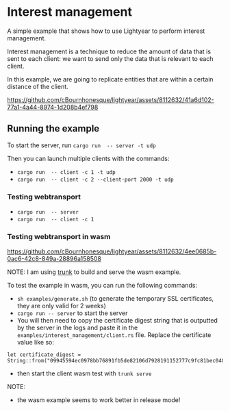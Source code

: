 # Interest management

A simple example that shows how to use Lightyear to perform interest management.

Interest management is a technique to reduce the amount of data that is sent to each client:
we want to send only the data that is relevant to each client.

In this example, we are going to replicate entities that are within a certain distance of the client.

https://github.com/cBournhonesque/lightyear/assets/8112632/41a6d102-77a1-4a44-8974-1d208b4ef798

## Running the example

To start the server, run `cargo run  -- server -t udp`

Then you can launch multiple clients with the commands:

- `cargo run  -- client -c 1 -t udp`
- `cargo run  -- client -c 2 --client-port 2000 -t udp`

### Testing webtransport

- `cargo run  -- server`
- `cargo run  -- client -c 1`


### Testing webtransport in wasm

https://github.com/cBournhonesque/lightyear/assets/8112632/4ee0685b-0ac6-42c8-849a-28896a158508

NOTE: I am using [trunk](https://trunkrs.dev/) to build and serve the wasm example.

To test the example in wasm, you can run the following commands:
- `sh examples/generate.sh` (to generate the temporary SSL certificates, they are only valid for 2 weeks)
- `cargo run -- server` to start the server
- You will then need to copy the certificate digest string that is outputted by the server in the logs and paste it in the `examples/interest_management/client.rs` file.
  Replace the certificate value like so:
```
let certificate_digest =
String::from("09945594ec0978bb76891fb5de82106d7928191152777c9fc81bec0406055159");
```
- then start the client wasm test with `trunk serve`

NOTE:
- the wasm example seems to work better in release mode!
